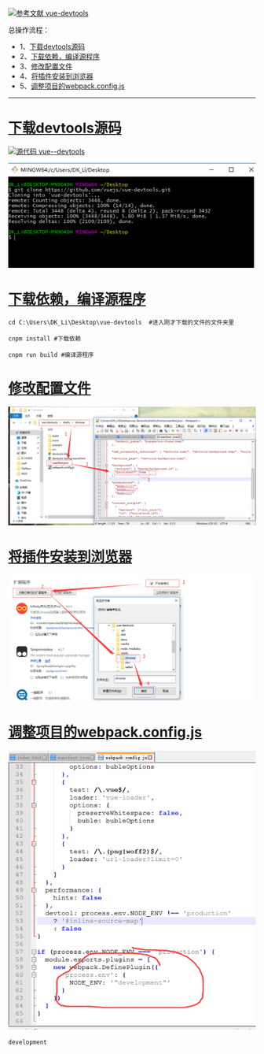 [![](https://img.shields.io/badge/参考文献-vue--devtools-yellow.svg "参考文献 vue-devtools")](https://github.com/vuejs/vue-devtools#vue-devtools)

总操作流程：
- 1、[下载devtools源码](#vue.js-01)
- 2、[下载依赖，编译源程序](#vue.js-02)
- 3、[修改配置文件](#vue.js-03)
- 4、[将插件安装到浏览器](#vue.js-04)
- 5、[调整项目的webpack.config.js](#vue.js-05)

----------
# <a name="vue.js-01" href="#" >下载devtools源码</a>
[![](https://img.shields.io/badge/官方-vue--devtools-blue.svg "源代码 vue--devtools")](https://github.com/vuejs/vue-devtools#vue-devtools)

![](image/2-1.png)

# <a name="vue.js-02" href="#" >下载依赖，编译源程序</a>
```shell
cd C:\Users\DK_Li\Desktop\vue-devtools  #进入刚才下载的文件的文件夹里

cnpm install #下载依赖

cnpm run build #编译源程序
```
# <a name="vue.js-03" href="#" >修改配置文件</a>
![](image/2-2.png)

# <a name="vue.js-04" href="#" >将插件安装到浏览器</a>
![](image/2-3.png)

# <a name="vue.js-05" href="#" >调整项目的webpack.config.js</a>
![](image/2-4.png)

```shell
development
```